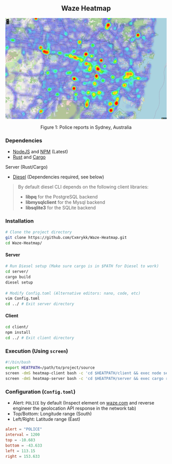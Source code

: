 <div align="center">
  <h2>Waze Heatmap</h2>
  <img src="./heatmap.png">
  <p>Figure 1: Police reports in Sydney, Australia</p>
</div>

### Dependencies
- [NodeJS](https://nodejs.org/en) and [NPM](https://nodejs.org/en) (Latest)
- [Rust](https://www.rust-lang.org/) and [Cargo](https://www.rust-lang.org/)

Server (Rust/Cargo)
  - [Diesel](https://diesel.rs/guides/getting-started.html) (Dependencies required, see below)

> By default diesel CLI depends on the following client libraries:
>- **libpq** for the PostgreSQL backend
>- **libmysqlclient** for the Mysql backend
>- **libsqlite3** for the SQLite backend


### Installation
```sh
# Clone the project directory
git clone https://github.com/Cxmrykk/Waze-Heatmap.git
cd Waze-Heatmap/
```

#### Server
```sh
# Run Diesel setup (Make sure cargo is in $PATH for Diesel to work)
cd server/
cargo build
diesel setup

# Modify Config.toml (Alternative editors: nano, code, etc)
vim Config.toml
cd ../ # Exit server directory
```

#### Client
```sh
cd client/
npm install
cd ../ # Exit client directory
```

### Execution (Using `screen`)
```sh
#!/bin/bash
export HEATPATH=/path/to/project/source
screen -dmS heatmap-client bash -c 'cd $HEATPATH/client && exec node server.js'
screen -dmS heatmap-server bash -c 'cd $HEATPATH/server && exec cargo run'
```

### Configuration (`Config.toml`)
- Alert: `POLICE` by default (Inspect element on [waze.com](https://www.waze.com/live-map/) and reverse engineer the geolocation API response in the network tab)
- Top/Bottom: Longitude range (South)
- Left/Right: Latitude range (East)

```toml
alert = "POLICE"
interval = 1200
top = -10.683
bottom = -43.633
left = 113.15
right = 153.633
```
